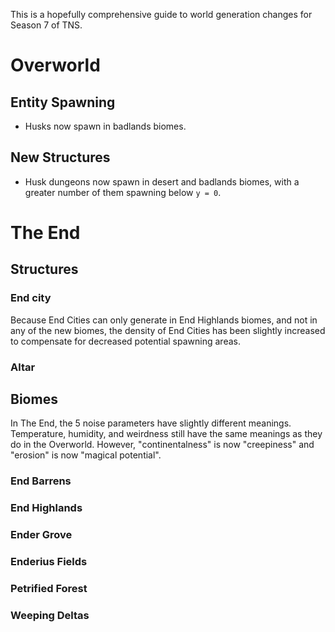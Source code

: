 This is a hopefully comprehensive guide to world generation changes for Season 7 of TNS.

# Overworld

## Entity Spawning

* Husks now spawn in badlands biomes.

## New Structures

* Husk dungeons now spawn in desert and badlands biomes, with a greater number of them spawning below `y = 0`.

# The End

## Structures

### End city

Because End Cities can only generate in End Highlands biomes, and not in any of the new biomes, the density of End Cities has been slightly increased to compensate for decreased potential spawning areas.

### Altar

## Biomes

In The End, the 5 noise parameters have slightly different meanings. Temperature, humidity, and weirdness still have the same meanings as they do in the Overworld. However, "continentalness" is now "creepiness" and "erosion" is now "magical potential".

### End Barrens

### End Highlands

### Ender Grove

### Enderius Fields

### Petrified Forest

### Weeping Deltas


